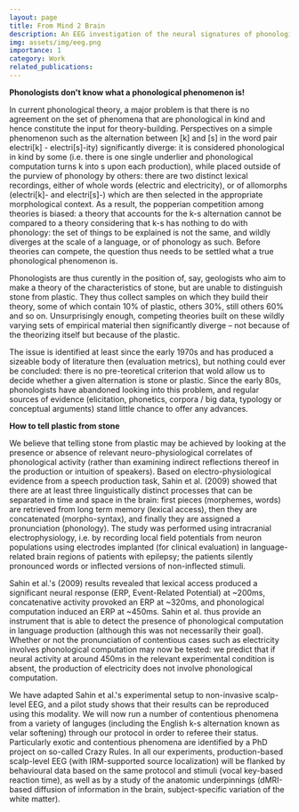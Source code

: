 ```yaml
---
layout: page
title: From Mind 2 Brain
description: An EEG investigation of the neural signatures of phonological computations
img: assets/img/eeg.png
importance: 1
category: Work
related_publications:
---
```


**Phonologists don't know what a phonological phenomenon is!**

In current phonological theory, a major problem is that there is no agreement on the set of phenomena that are phonological in kind and hence constitute the input for theory-building. Perspectives on a simple phenomenon such as the alternation between [k] and [s] in the word pair electri[k] - electri[s]-ity) significantly diverge: it is considered phonological in kind by some (i.e. there is one single underlier and phonological computation turns k into s upon each production), while placed outside of the purview of phonology by others: there are two distinct lexical recordings, either of whole words (electric and electricity), or of allomorphs (electri[k]- and electri[s]-) which are then selected in the appropriate morphological context.
As a result, the popperian competition among theories is biased: a theory that accounts for the k-s alternation cannot be compared to a theory considering that k-s has nothing to do with phonology: the set of things to be explained is not the same, and wildly diverges at the scale of a language, or of phonology as such. Before theories can compete, the question thus needs to be settled what a true phonological phenomenon is.

Phonologists are thus curently in the position of, say, geologists who aim to make a theory of the characteristics of stone, but are unable to distinguish stone from plastic. They thus collect samples on which they build their theory, some of which contain 10% of plastic, others 30%, still others 60% and so on. Unsurprisingly enough, competing theories built on these wildly varying sets of empirical material then significantly diverge – not because of the theorizing itself but because of the plastic.

The issue is identified at least since the early 1970s and has produced a sizeable body of literature then (evaluation metrics), but nothing could ever be concluded: there is no pre-teoretical criterion that wold allow us to decide whether a given alternation is stone or plastic. Since the early 80s, phonologists have abandoned looking into this problem, and regular sources of evidence (elicitation, phonetics, corpora / big data, typology or conceptual arguments) stand little chance to offer any advances.

**How to tell plastic from stone**

We believe that telling stone from plastic may be achieved by looking at the presence or absence of relevant neuro-physiological correlates of phonological activity (rather than examining indirect reflections thereof in the production or intuition of speakers).
Based on electro-physiological evidence from a speech production task, Sahin et al. (2009) showed that there are at least three linguistically distinct processes that can be separated in time and space in the brain: first pieces (morphemes, words) are retrieved from long term memory (lexical access), then they are concatenated (morpho-syntax), and finally they are assigned a pronunciation (phonology). The study was performed using intracranial electrophysiology, i.e. by recording local field potentials from neuron populations using electrodes implanted (for clinical evaluation) in language-related brain regions of patients with epilepsy; the patients silently pronounced words or inflected versions of non-inflected stimuli.

Sahin et al.'s (2009) results revealed that lexical access produced a significant neural response (ERP, Event-Related Potential) at ~200ms, concatenative activity provoked an ERP at ~320ms, and phonological computation induced an ERP at ~450ms. Sahin et al. thus provide an instrument that is able to detect the presence of phonological computation in language production (although this was not necessarily their goal). Whether or not the pronunciation of contentious cases such as electricity involves phonological computation may now be tested: we predict that if neural activity at around 450ms in the relevant experimental condition is absent, the production of electricity does not involve phonological computation.

We have adapted Sahin et al.'s experimental setup to non-invasive scalp-level EEG, and a pilot study shows that their results can be reproduced using this modality. We will now run a number of contentious phenomena from a variety of languges (including the English k-s alternation known as velar softening) through our protocol in order to referee their status. Particularly exotic and contentious phenomena are identified by a PhD project on so-called Crazy Rules. In all our experiments, production-based scalp-level EEG (with IRM-supported source localization) will be flanked by behavioural data based on the same protocol and stimuli (vocal key-based reaction time), as well as by a study of the anatomic underpinnings (dMRI-based diffusion of information in the brain, subject-specific variation of the white matter).


